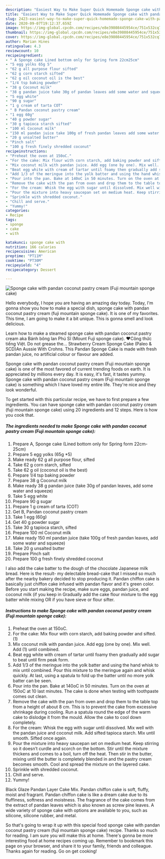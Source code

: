 ```yaml
---
description: "Easiest Way to Make Super Quick Homemade Sponge cake with pandan coconut pastry cream (Fuji mountain sponge cake)"
title: "Easiest Way to Make Super Quick Homemade Sponge cake with pandan coconut pastry cream (Fuji mountain sponge cake)"
slug: 2423-easiest-way-to-make-super-quick-homemade-sponge-cake-with-pandan-coconut-pastry-cream-fuji-mountain-sponge-cake
date: 2020-09-07T19:12:37.659Z
image: https://img-global.cpcdn.com/recipes/e8e39808445954ce/751x532cq70/sponge-cake-with-pandan-coconut-pastry-cream-fuji-mountain-sponge-cake-recipe-main-photo.jpg
thumbnail: https://img-global.cpcdn.com/recipes/e8e39808445954ce/751x532cq70/sponge-cake-with-pandan-coconut-pastry-cream-fuji-mountain-sponge-cake-recipe-main-photo.jpg
cover: https://img-global.cpcdn.com/recipes/e8e39808445954ce/751x532cq70/sponge-cake-with-pandan-coconut-pastry-cream-fuji-mountain-sponge-cake-recipe-main-photo.jpg
author: Marian Hines
ratingvalue: 4.3
reviewcount: 10
recipeingredient:
- " A Sponge cake Lined bottom only for Spring form 22cm25cm"
- "5 egg yolks 65g 5"
- "62 g all purpose flour sifted"
- "62 g corn starch sifted"
- "62 g oil coconut oil is the best"
- "1/4 tsp baking powder"
- "38 g Coconut milk"
- "38 g pandan juice take 30g of pandan leaves add some water and squeeze"
- "5 egg white"
- "90 g sugar"
- "1 g cream of tarta COT"
- " B Pandan coconut pastry cream"
- "1 egg 60g"
- "40 g powder sugar"
- "30 g tapioca starch sifted"
- "100 ml Coconut milk"
- "150 ml pandan juice take 100g of fresh pandan leaves add some water and squeeze"
- "20 g unsalted butter"
- "Pinch salt"
- "100 g fresh finely shredded coconut"
recipeinstructions:
- "Preheat the oven at 150oC."
- "For the cake: Mix flour with corn starch, add baking powder and sifted. (1)"
- "Mix coconut milk with pandan juice. Add egg (one by one). Mix well. Add (1) until combined."
- "Beat egg white with cream of tartar until foamy then gradually add sugar to beat until firm peak form."
- "Add 1/3 of the meringue into the yolk batter and using the hand whisk to mix until combined. Pour this mixture to the meringue again and whisk quickly. At last, using a spatula to fold up the batter until no more yolk batter can be seen."
- "Pour into the pan. Bake at 140oC in 50 minutes. Turn on the oven at 150oC at 10 last minutes. The cake is done when testing with toothpaste comes out clean."
- "Remove the cake with the pan from oven and drop them to the table top from a height of about 8 cm. This is to prevent the cake from excessive shrinkage during cooling. Run a spatula round the edge of the warm cake to dislodge it from the mould. Allow the cake to cool down completely."
- "For the cream: Whisk the egg with sugar until dissolved. Mix well with the pandan juice and coconut milk. Add sifted tapioca starch. Mix until smooth. Sifted once again."
- "Pour the mixture into heavy saucepan set on medium heat. Keep stirring so it doesn’t curdle and scorch on the bottom. Stir until the mixture thickens and comes to a boil, turn off the heat. Then stir in the butter, mixing until the butter is completely blended in and the pastry cream becomes smooth. Cool and spread the mixture on the layered cake."
- "Sprinkle with shredded coconut."
- "Chill and serve."
- "Yummy!"
categories:
- Recipe
tags:
- sponge
- cake
- with

katakunci: sponge cake with 
nutrition: 166 calories
recipecuisine: American
preptime: "PT11M"
cooktime: "PT30M"
recipeyield: "4"
recipecategory: Dessert

---
```



![Sponge cake with pandan coconut pastry cream (Fuji mountain sponge cake)](https://img-global.cpcdn.com/recipes/e8e39808445954ce/751x532cq70/sponge-cake-with-pandan-coconut-pastry-cream-fuji-mountain-sponge-cake-recipe-main-photo.jpg)

Hello everybody, I hope you are having an amazing day today. Today, I'm gonna show you how to make a special dish, sponge cake with pandan coconut pastry cream (fuji mountain sponge cake). It is one of my favorites. This time, I am going to make it a bit unique. This is gonna smell and look delicious.

Learn how to make a steamed sponge cake with pandan coconut pastry cream aka Bánh bông lan Phú Sĩ (Mount Fuji sponge cake). ♥Công thức tiếng Việt. Do not grease the… Strawberry Cream Sponge Cake (Paleo &amp; SCD)An Aussie With Crohns. This Pandan Sponge Cake is made with fresh pandan juice, no artificial colour or flavour are added.

Sponge cake with pandan coconut pastry cream (Fuji mountain sponge cake) is one of the most favored of current trending foods on earth. It is appreciated by millions every day. It is easy, it's fast, it tastes yummy. Sponge cake with pandan coconut pastry cream (Fuji mountain sponge cake) is something which I have loved my entire life. They're nice and they look wonderful.


To get started with this particular recipe, we have to first prepare a few ingredients. You can have sponge cake with pandan coconut pastry cream (fuji mountain sponge cake) using 20 ingredients and 12 steps. Here is how you cook that.

<!--inarticleads1-->

##### The ingredients needed to make Sponge cake with pandan coconut pastry cream (Fuji mountain sponge cake):

1. Prepare  A, Sponge cake (Lined bottom only for Spring form 22cm-25cm)
1. Prepare 5 egg yolks (65g *5)
1. Make ready 62 g all purpose flour, sifted
1. Take 62 g corn starch, sifted
1. Take 62 g oil (coconut oil is the best)
1. Prepare 1/4 tsp baking powder
1. Prepare 38 g Coconut milk
1. Make ready 38 g pandan juice (take 30g of pandan leaves, add some water and squeeze)
1. Take 5 egg white
1. Prepare 90 g sugar
1. Prepare 1 g cream of tarta (COT)
1. Get  B, Pandan coconut pastry cream
1. Take 1 egg (60g)
1. Get 40 g powder sugar
1. Take 30 g tapioca starch, sifted
1. Prepare 100 ml Coconut milk
1. Make ready 150 ml pandan juice (take 100g of fresh pandan leaves, add some water and squeeze)
1. Take 20 g unsalted butter
1. Prepare Pinch salt
1. Prepare 100 g fresh finely shredded coconut


I also add the cake batter to the dough of the chocolate Japanese milk bread. Here is the result- my delectable bread-cake that I missed so much after the nearby bakery decided to stop producing it. Pandan chiffon cake is basically just chiffon cake infused with pandan flavor and it&#39;s green color. Before you start making the recipe, make sure eggs, pandan juice, and coconut milk (if you keep in Gradually add the cake flour mixture to the egg batter while mixing OR if you have sieve or flour sifter. 

<!--inarticleads2-->

##### Instructions to make Sponge cake with pandan coconut pastry cream (Fuji mountain sponge cake):

1. Preheat the oven at 150oC.
1. For the cake: Mix flour with corn starch, add baking powder and sifted. (1)
1. Mix coconut milk with pandan juice. Add egg (one by one). Mix well. Add (1) until combined.
1. Beat egg white with cream of tartar until foamy then gradually add sugar to beat until firm peak form.
1. Add 1/3 of the meringue into the yolk batter and using the hand whisk to mix until combined. Pour this mixture to the meringue again and whisk quickly. At last, using a spatula to fold up the batter until no more yolk batter can be seen.
1. Pour into the pan. Bake at 140oC in 50 minutes. Turn on the oven at 150oC at 10 last minutes. The cake is done when testing with toothpaste comes out clean.
1. Remove the cake with the pan from oven and drop them to the table top from a height of about 8 cm. This is to prevent the cake from excessive shrinkage during cooling. Run a spatula round the edge of the warm cake to dislodge it from the mould. Allow the cake to cool down completely.
1. For the cream: Whisk the egg with sugar until dissolved. Mix well with the pandan juice and coconut milk. Add sifted tapioca starch. Mix until smooth. Sifted once again.
1. Pour the mixture into heavy saucepan set on medium heat. Keep stirring so it doesn’t curdle and scorch on the bottom. Stir until the mixture thickens and comes to a boil, turn off the heat. Then stir in the butter, mixing until the butter is completely blended in and the pastry cream becomes smooth. Cool and spread the mixture on the layered cake.
1. Sprinkle with shredded coconut.
1. Chill and serve.
1. Yummy!


Black Glaze Pandan Layer Cake Mix. Pandan chiffon cake is soft, fluffy, moist and fragrant. Pandan chiffon cake is like a dream cake due to its fluffiness, softness and moistness. The fragrance of the cake comes from the extract of pandan leaves which is also known as screw pine leaves. A wide variety of sponge cake with options are available to you, such as silicone, silicone rubber, and metal. 

So that's going to wrap it up with this special food sponge cake with pandan coconut pastry cream (fuji mountain sponge cake) recipe. Thanks so much for reading. I am sure you will make this at home. There's gonna be more interesting food at home recipes coming up. Remember to bookmark this page on your browser, and share it to your family, friends and colleague. Thanks again for reading. Go on get cooking!
